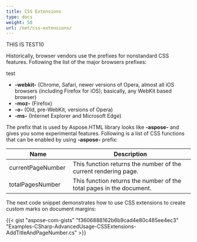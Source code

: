 ```yaml
---
title: CSS Extensions
type: docs
weight: 50
url: /net/css-extensions/
---
```

THIS IS TEST10

Historically, browser vendors use the prefixes for nonstandard CSS features. Following the list of the major browsers prefixes:

test

* **\-webkit-** (Chrome, Safari, newer versions of Opera, almost all iOS browsers (including Firefox for iOS); basically, any WebKit based browser)
* **\-moz-** (Firefox)
* **\-o-** (Old, pre-WebKit, versions of Opera)
* **\-ms-** (Internet Explorer and Microsoft Edge)

The prefix that is used by Aspose.HTML library looks like **\-aspose-** and gives you some experimental features. Following is a list of CSS functions that can be enabled by using **\-aspose-** prefix:

| **Name**           | **Description**                                                      |
| ------------------ | -------------------------------------------------------------------- |
| currentPageNumber  | This function returns the number of the current rendering page.      |
| totalPagesNumber   | This function returns the number of the total pages in the document. |

The next code snippet demonstrates how to use CSS extensions to create custom marks on document margins: 

{{< gist "aspose-com-gists" "f3606888162b6b9cad4e80c485ee4ec3" "Examples-CSharp-AdvancedUsage-CSSExtensions-AddTitleAndPageNumber.cs" >}}